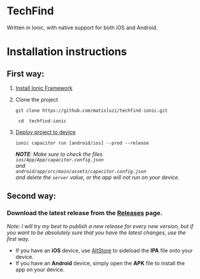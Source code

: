 # TechFind
Written in Ionic, with native support for both iOS and Android.
# Installation instructions

## First way:
1. [Install Ionic Framework](https://ionicframework.com/)

2. Clone the project
   
   ```git clone https://github.com/matisluzi/techfind-ionic.git```

   ``` cd  techfind-ionic```

3. [Deploy project to device](https://ionicframework.com/docs/v3/intro/deploying/)

    ``` ionic capacitor run [android/ios] --prod --release ```

    _**NOTE**: Make sure to check the files   
    ```ios/App/App/capacitor.config.json```  
    and  
    ```android/app/src/main/assets/capacitor.config.json```  
    and delete the ```server``` value, or the app will not run on your device._

## Second way:
### Download the latest release from the [Releases](https://github.com/matisluzi/techfind-ionic/releases) page.
*Note: I will try my best to publish a new release for every new version, but if you want to be absolutely sure that you have the latest changes, use the first way.*
- If you have an **iOS** device, use [AltStore](https://altstore.io/) to sideload the **IPA** file onto your device.
- If you have an **Android** device, simply open the **APK** file to install the app on your device.